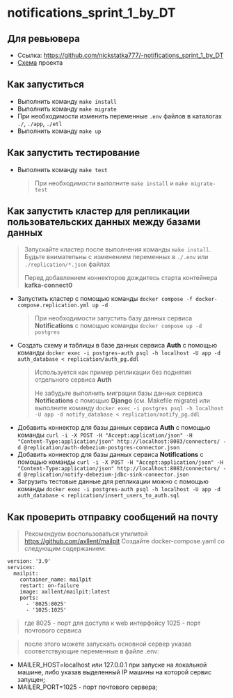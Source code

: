 # notifications_sprint_1_by_DT

## Для ревьювера
 - Ссылка: https://github.com/nickstatka777/-notifications_sprint_1_by_DT
 - [Схема](./development/schema.png) проекта

## Как запуститься
 - Выполнить команду `make install`
 - Выполнить команду `make migrate`
 - При необходимости изменить переменные `.env` файлов в каталогах `./`, `./app`, `./etl`
 - Выполнить команду `make up`

## Как запустить тестирование
 - Выполнить команду `make test`
   > При необходимости выполните `make install` и `make migrate-test`

## Как запустить кластер для репликации пользовательских данных между базами данных
 > Запускайте кластер после выполнения команды `make install`. Будьте внимательны с изменением переменных в `./.env` или `./replication/*.json` файлах
 >
 > Перед добавлением коннекторов дождитесь старта контейнера **kafka-connect0**

 - Запустить кластер с помощью команды `docker compose -f docker-compose.replication.yml up -d`
   > При необходимости запустить базу данных сервиса **Notifications** с помощью команды `docker compose up -d postgres`
 - Создать схему и таблицы в базе данных сервиса **Auth** с помощью команды `docker exec -i postgres-auth psql -h localhost -U app -d auth_database < replication/auth_pg.ddl`
   > Используется как пример репликации без поднятия отдельного сервиса **Auth**
   >
   > Не забудьте выполнить миграции базы данных сервиса **Notifications** с помощью **Django** (см. Makefile migrate) или выполните команду `docker exec -i postgres psql -h localhost -U app -d notify_database < replication/notify_pg.ddl`
 - Добавить коннектор для базы данных сервиса **Auth** с помощью команды `curl -i -X POST -H "Accept:application/json" -H  "Content-Type:application/json" http://localhost:8083/connectors/ -d @replication/auth-debezium-postgres-connector.json`
 - Добавить коннектор для базы данных сервиса **Notifications** с помощью команды `curl -i -X POST -H "Accept:application/json" -H  "Content-Type:application/json" http://localhost:8083/connectors/ -d @replication/notify-debezium-jdbc-sink-connector.json`
 - Загрузить тестовые данные для репликации можно с помощью команды `docker exec -i postgres-auth psql -h localhost -U app -d auth_database < replication/insert_users_to_auth.sql`

## Как проверить отправку сообщений на почту
> Рекомендуем воспользоваться утилитой https://github.com/axllent/mailpit
> Создайте docker-compose.yaml со следующим содержанием:

```
version: '3.9'
services:
  mailpit:
    container_name: mailpit
    restart: on-failure
    image: axllent/mailpit:latest
    ports:
      - '8025:8025'
      - '1025:1025'
```
> где 8025 - порт для доступа к web интерфейсу
> 1025 - порт почтового сервиса

> после этого можете запускать основной сервер указав соответствующие переменные в файле .env:
  - MAILER_HOST=localhost или 127.0.0.1 при запуске на локальной машине, либо указав выделенный IP машины на которой сервис запущен;
  - MAILER_PORT=1025 - порт почтового сервера;

